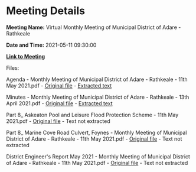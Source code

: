 # Meeting Details

**Meeting Name:** Virtual Monthly Meeting of Municipal District of Adare - Rathkeale

**Date and Time:** 2021-05-11 09:30:00

**[Link to Meeting](https://www.limerick.ie/council/whats-on/monthly-meeting-municipal-district-adare-rathkeale-68)**

Files: 

Agenda - Monthly Meeting of Municipal District of Adare - Rathkeale - 11th May 2021.pdf - [Original file](https://www.limerick.ie/sites/default/files/media/documents/2021-05/00-agenda-11th-may-2021.pdf) - [Extracted text](./Agenda%20-%C2%A0Monthly%20Meeting%20of%20Municipal%20District%20of%20Adare%20-%20Rathkeale%20-%2011th%20May%202021.md)

Minutes - Monthly Meeting of Municipal District of Adare - Rathkeale - 13th April 2021.pdf - [Original file](https://www.limerick.ie/sites/default/files/media/documents/2021-05/01-minutes-of-monthly-meeting-13th-april-2021.pdf) - [Extracted text](./Minutes%20-%C2%A0Monthly%20Meeting%20of%20Municipal%20District%20of%20Adare%20-%20Rathkeale%20-%2013th%20April%202021.md)

Part 8_ Askeaton Pool and Leisure Flood Protection Scheme - 11th May 2021.pdf - [Original file](https://www.limerick.ie/sites/default/files/media/documents/2021-05/02-part-8-askeaton-pool-and-leisure-flood-protection-scheme.pdf) - Text not extracted

Part 8_ Marine Cove Road Culvert, Foynes - Monthly Meeting of Municipal District of Adare - Rathkeale - 11th May 2021.pdf - [Original file](https://www.limerick.ie/sites/default/files/media/documents/2021-05/03-part-8-marine-cove-road-culvert-foynes.pdf) - Text not extracted

District Engineer's Report May 2021 - Monthly Meeting of Municipal District of Adare - Rathkeale - 11th May 2021.pdf - [Original file](https://www.limerick.ie/sites/default/files/media/documents/2021-05/04-district-engineers-report-may-2021.pdf) - Text not extracted

